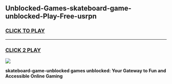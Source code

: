 
## Unblocked-Games-skateboard-game-unblocked-Play-Free-usrpn
<h3>
<a href="https://premium76.site?title=skateboard-game-unblocked&ref=18A1">CLICK TO PLAY</a></h3>
<hr>

<h3>
<a href="https://premium76.site?title=skateboard-game-unblocked&ref=18A1">CLICK 2 PLAY</a>
  
</h3>

<a href="https://premium76.site?title=skateboard-game-unblocked&ref=18A1"><img src="https://clearcache.store/games.png"></a>


**skateboard-game-unblocked games unblocked: Your Gateway to Fun and Accessible Online Gaming**
